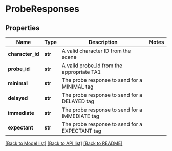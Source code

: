 # ProbeResponses

## Properties
Name | Type | Description | Notes
------------ | ------------- | ------------- | -------------
**character_id** | **str** | A valid character ID from the scene | 
**probe_id** | **str** | A valid probe_id from the appropriate TA1 | 
**minimal** | **str** | The probe response to send for a MINIMAL tag | 
**delayed** | **str** | The probe response to send for a DELAYED tag | 
**immediate** | **str** | The probe response to send for a IMMEDIATE tag | 
**expectant** | **str** | The probe response to send for a EXPECTANT tag | 

[[Back to Model list]](../README.md#documentation-for-models) [[Back to API list]](../README.md#documentation-for-api-endpoints) [[Back to README]](../README.md)

